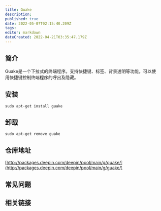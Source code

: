 ```yaml
---
title: Guake
description: 
published: true
date: 2022-05-07T02:15:40.209Z
tags: 
editor: markdown
dateCreated: 2022-04-21T03:35:47.179Z
---
```


## 简介

Guake是一个下拉式的终端程序。支持快捷键、标签、背景透明等功能，可以使用快捷键控制终端程序的呼出及隐藏。 

## 安装

`sudo apt-get install guake`

## 卸载

`sudo apt-get remove guake`

## 仓库地址

[http://packages.deepin.com/deepin/pool/main/g/guake/](http://packages.deepin.com/deepin/pool/main/g/guake/)


## 常见问题


## 相关链接
